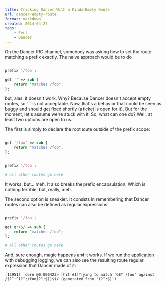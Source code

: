 ```yaml
---
title: Tricking Dancer With a Kinda-Empty Route 
url: dancer-empty-route
format: markdown
created: 2014-04-27
tags:
    - Perl
    - Dancer
---
```


On the Dancer IRC channel, somebody was asking how to set
the route matching a prefix exactly. The naive approach would be to do

``` perl

prefix '/foo';

get '' => sub {
    return "matches /foo";
};

```

but, alas, it doesn't work. Why? Because Dancer doesn't accept
empty routes, so `''` is not acceptable. Now, that's a behavior that could
be seen as buggy and should get fixed shortly (a
[ticket](https://github.com/PerlDancer/Dancer/issues/1020) is open for it).
But for the moment, let's assume we're stuck with it. So, what can one do?
Well, at least two options are open to us.

The first is simply to declare the root route outside of the prefix scope:

``` perl

get '/foo' => sub {
    return "matches /foo";
};


prefix '/foo';

# all other routes go here

```

It works, but... meh. It also breaks the prefix encapsulation. Which is
nothing terrible, but, really, meh.

The second option is sneakier. It consists in remembering that Dancer routes
can also be defined as regular expressions:

``` perl

prefix '/foo';

get qr/$/ => sub {
    return "matches /foo";
};

# all other routes go here

```

And, sure enough, magic happens and it works. If we run the application with debugging logging,
we can also see the resulting route regular expression that Dancer made of it:

```
[12951]  core @0.000423> [hit #1]Trying to match 'GET /foo' against /(?^:^(?^:/foo(?^:$))$)/ (generated from '(?^:$)')
```


